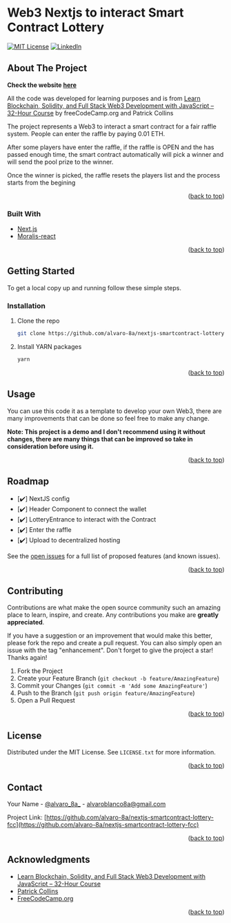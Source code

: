 # Web3 Nextjs to interact Smart Contract Lottery


[![MIT License][license-shield]][license-url]
[![LinkedIn][linkedin-shield]][linkedin-url]


<!-- ABOUT THE PROJECT -->
## About The Project

**Check the website [here](https://alvaro-8a-decentralizedlottery.on.fleek.co/)**

All the code was developed for learning purposes and is from [Learn Blockchain, Solidity, and Full Stack Web3 Development with JavaScript – 32-Hour Course](https://www.youtube.com/watch?v=gyMwXuJrbJQ&lis) by freeCodeCamp.org and Patrick Collins

The project represents a Web3 to interact a smart contract for a fair raffle system. People can enter the raffle by paying 0.01 ETH.

After some players have enter the raffle, if the raffle is OPEN and the has passed enough time, the smart contract automatically will pick a winner and will send the pool prize to the winner. 

Once the winner is picked, the raffle resets the players list and the process starts from the begining

<p align="right">(<a href="#top">back to top</a>)</p>


### Built With

* [Next.js](https://nextjs.org/)
* [Moralis-react](https://github.com/MoralisWeb3/react-moralis)

<p align="right">(<a href="#top">back to top</a>)</p>



<!-- GETTING STARTED -->
## Getting Started

To get a local copy up and running follow these simple steps.

### Installation

1. Clone the repo
   ```sh
   git clone https://github.com/alvaro-8a/nextjs-smartcontract-lottery-fcc.git
   ```
2. Install YARN packages
   ```sh
   yarn
   ```

<p align="right">(<a href="#top">back to top</a>)</p>



<!-- USAGE EXAMPLES -->
## Usage

You can use this code it as a template to develop your own Web3, there are many improvements that can be done so feel free to make any change.

**Note: This project is a demo and I don't recommend using it without changes, there are many things that can be improved so take in consideration before using it.**


<p align="right">(<a href="#top">back to top</a>)</p>



<!-- ROADMAP -->
## Roadmap

- [✔️] NextJS config
- [✔️] Header Component to connect the wallet
- [✔️] LotteryEntrance to interact with the Contract
- [✔️] Enter the raffle
- [✔️] Upload to decentralized hosting

See the [open issues](https://github.com/alvaro-8a/nextjs-smartcontract-lottery-fcc/issues) for a full list of proposed features (and known issues).

<p align="right">(<a href="#top">back to top</a>)</p>



<!-- CONTRIBUTING -->
## Contributing

Contributions are what make the open source community such an amazing place to learn, inspire, and create. Any contributions you make are **greatly appreciated**.

If you have a suggestion or an improvement that would make this better, please fork the repo and create a pull request. You can also simply open an issue with the tag "enhancement".
Don't forget to give the project a star! Thanks again!

1. Fork the Project
2. Create your Feature Branch (`git checkout -b feature/AmazingFeature`)
3. Commit your Changes (`git commit -m 'Add some AmazingFeature'`)
4. Push to the Branch (`git push origin feature/AmazingFeature`)
5. Open a Pull Request

<p align="right">(<a href="#top">back to top</a>)</p>



<!-- LICENSE -->
## License

Distributed under the MIT License. See `LICENSE.txt` for more information.

<p align="right">(<a href="#top">back to top</a>)</p>



<!-- CONTACT -->
## Contact

Your Name - [@alvaro_8a_](https://twitter.com/alvaro_8a_) - alvaroblanco8a@gmail.com

Project Link: [https://github.com/alvaro-8a/nextjs-smartcontract-lottery-fcc](https://github.com/alvaro-8a/nextjs-smartcontract-lottery-fcc)

<p align="right">(<a href="#top">back to top</a>)</p>



<!-- ACKNOWLEDGMENTS -->
## Acknowledgments

* [Learn Blockchain, Solidity, and Full Stack Web3 Development with JavaScript – 32-Hour Course](https://www.youtube.com/watch?v=gyMwXuJrbJQ&lis)
* [Patrick Collins](https://www.youtube.com/c/PatrickCollins)
* [FreeCodeCamp.org](https://www.youtube.com/c/Freecodecamp)

<p align="right">(<a href="#top">back to top</a>)</p>



<!-- MARKDOWN LINKS & IMAGES -->
<!-- https://www.markdownguide.org/basic-syntax/#reference-style-links -->
[contributors-shield]: https://img.shields.io/github/contributors/alvaro-8a/nextjs-smartcontract-lottery-fcc.svg?style=for-the-badge
[contributors-url]: https://github.com/alvaro-8a/nextjs-smartcontract-lottery-fcc/graphs/contributors
[forks-shield]: https://img.shields.io/github/forks/alvaro-8a/nextjs-smartcontract-lottery-fcc.svg?style=for-the-badge
[forks-url]: https://github.com/alvaro-8a/nextjs-smartcontract-lottery-fcc/network/members
[stars-shield]: https://img.shields.io/github/stars/alvaro-8a/nextjs-smartcontract-lottery-fcc.svg?style=for-the-badge
[stars-url]: https://github.com/alvaro-8a/nextjs-smartcontract-lottery-fcc/stargazers
[issues-shield]: https://img.shields.io/github/issues/alvaro-8a/nextjs-smartcontract-lottery-fcc.svg?style=for-the-badge
[issues-url]: https://github.com/alvaro-8a/nextjs-smartcontract-lottery-fcc/issues
[license-shield]: https://img.shields.io/github/license/alvaro-8a/nextjs-smartcontract-lottery-fcc.svg?style=for-the-badge
[license-url]: https://github.com/alvaro-8a/nextjs-smartcontract-lottery-fcc/blob/main/LICENSE
[linkedin-shield]: https://img.shields.io/badge/-LinkedIn-black.svg?style=for-the-badge&logo=linkedin&colorB=555
[linkedin-url]: https://linkedin.com/in/alvaro-blanco-ochoa-9b14561a9
[product-screenshot]: images/screenshot.png
